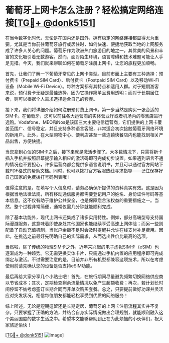 # 葡萄牙上网卡怎么注册？轻松搞定网络连接[[TG💪+ @donk5151](https://t.me/s/donk5151)]

在当今数字化时代，无论是在国内还是国外，拥有稳定的网络连接都显得尤为重要。尤其是当你前往葡萄牙旅行或居住时，如何快速、便捷地获取当地的上网服务成了许多人关心的问题。葡萄牙作为欧洲热门旅游目的地之一，其优美的风景和丰富的文化吸引着无数游客。然而，面对陌生环境，语言障碍和技术难题可能让人手足无措。今天，我们就来聊聊如何在葡萄牙注册上网卡，让您的旅程更加顺畅。

首先，让我们了解一下葡萄牙常见的上网卡类型。目前市面上主要有三种选择：预付费卡（Prepaid SIM Card）、后付费卡（Postpaid SIM Card）以及移动Wi-Fi设备（Mobile Wi-Fi Device）。每种方案都有其特点和适用人群。对于短期游客来说，预付费卡无疑是最佳选择，因为它操作简单且费用透明；而对于长期居住者，则可以根据个人需求选择适合自己的套餐。

接下来，我们将详细介绍如何注册预付费上网卡。第一步当然是购买一张合适的SIM卡。在葡萄牙，您可以前往各大运营商的实体营业厅或者机场内的零售店进行选购。Vodafone、MEO和Nos是该国三大主要电信运营商，它们提供的上网卡覆盖范围广、信号稳定，并且支持多种语言客服，非常适合初次接触葡萄牙网络环境的新用户。此外，在大型购物中心、便利店甚至一些连锁快餐店内也能找到相关产品出售，方便快捷。

当您拿到心仪的SIM卡之后，接下来就是激活步骤了。大多数情况下，只需将新卡插入手机并按照屏幕提示输入相应的激活码即可完成初步设置。如果遇到语言不通的情况也不要担心，许多运营商都会提供多语言说明书，并且可以通过官方网站下载PDF格式的帮助文档。同时，也可以拨打官方客服热线寻求指导——记住保存好自己国家的免费拨打号码列表哦！

值得注意的是，在填写个人信息时，请务必确保所提供的资料真实有效。这是因为根据当地法律法规，所有移动通信服务都需要登记用户的姓名、身份证件号码等基本信息。这不仅有助于维护公共安全，也是保障您合法权益的重要措施之一。当然，整个过程非常简便，通常仅需几分钟就能顺利完成。

除了基本功能外，现代上网卡还集成了诸多实用特性。例如，部分高端型号支持国际漫游服务，这意味着即使身处其他国家也能继续享受高速上网体验；而另一些则配备了自动充值机制，当账户余额不足时会及时提醒并允许在线支付补足费用。因此，在挑选之前最好先明确自己的实际需求，从而选出性价比最高的选项。

当然啦，除了传统的物理SIM卡之外，近年来兴起的电子虚拟SIM卡（eSIM）也逐渐成为一种趋势。它无需更换实体卡片，只需通过手机内置的应用程序即可完成绑定与激活。不过需要注意的是，目前并非所有机型都兼容这项技术，所以在考虑使用前请先确认您的设备是否支持eSIM功能。

最后再给大家分享几个小贴士吧！首先，在旅行期间尽量避免频繁切换网络供应商以节省成本；其次，定期检查剩余流量情况以免产生超额收费；再次，若计划长时间停留不妨考虑签订长期合同而非单次购买套餐。总之，只要提前做好功课并灵活应对突发状况，相信每位朋友都能轻松享受到优质的网络服务！

综上所述，无论是短期逗留还是长期定居，葡萄牙的上网卡注册流程其实并不复杂。只要掌握了正确的方法，并结合自身实际情况做出合理规划，就能顺利融入这个美丽国度的数字生活之中。希望本文能够帮助到正在为此烦恼的小伙伴们，祝大家旅途愉快！

[[TG💪+ @donk5151](https://t.me/s/donk5151) ![Image](https://i.postimg.cc/rwNCRYN7/Snipaste-2025-04-30-17-27-05.png)]